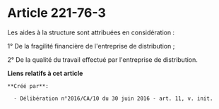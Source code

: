 # Article 221-76-3

Les aides à la structure sont attribuées en considération :

1° De la fragilité financière de l'entreprise de distribution ;

2° De la qualité du travail effectué par l'entreprise de distribution.

**Liens relatifs à cet article**

	**Créé par**:

	  - Délibération n°2016/CA/10 du 30 juin 2016 - art. 11, v. init.
